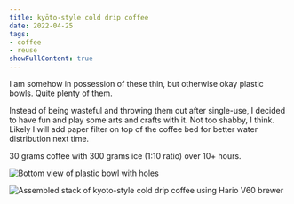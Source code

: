 ```yaml
---
title: kyōto-style cold drip coffee
date: 2022-04-25
tags:
- coffee
- reuse
showFullContent: true
---
```


I am somehow in possession of these thin, but otherwise okay plastic bowls.
Quite plenty of them.

Instead of being wasteful and throwing them out after single-use, I decided to have fun and play some arts and crafts with it.
Not too shabby, I think.
Likely I will add paper filter on top of the coffee bed for better water distribution next time.

30 grams coffee with 300 grams ice (1:10 ratio) over 10+ hours.

![Bottom view of plastic bowl with holes](/kyoto-drip/bottom-bowl.webp)

![Assembled stack of kyoto-style cold drip coffee using Hario V60 brewer](/kyoto-drip/assembled.webp)